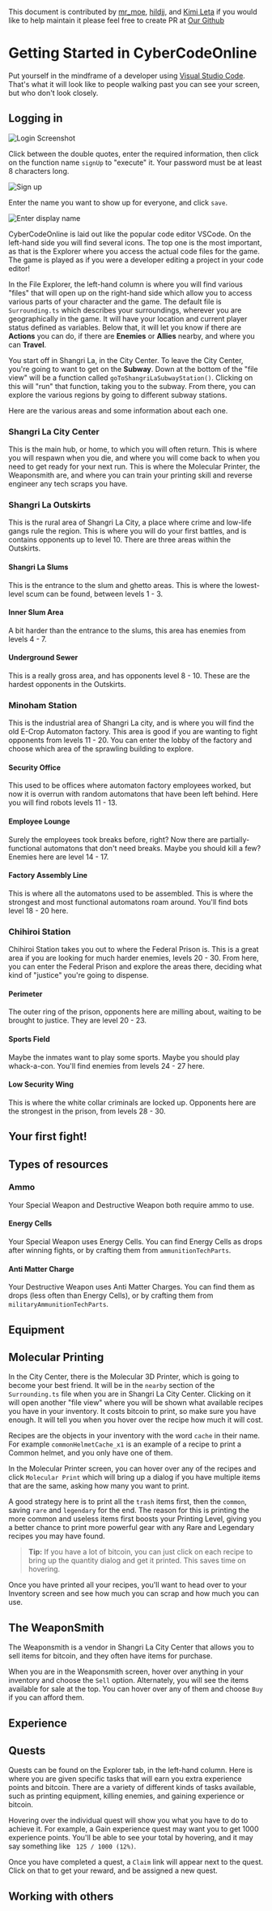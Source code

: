 This document is contributed by [mr_moe](https://github.com/donburks ), [hildjj](https://github.com/hildjj), and [Kimi Leta](https://github.com/kimileta)
if you would like to help maintain it please feel free to create PR at [Our Github](https://github.com/DexterHuang/CyberCodeOnline)

# Getting Started in CyberCodeOnline

Put yourself in the mindframe of a developer using [Visual Studio Code](https://code.visualstudio.com/).  That's what it will look like to people walking past you can see your screen, but who don't look closely.

## Logging in

![Login Screenshot](resources/login.png)

Click between the double quotes, enter the required information, then click on the function name `signUp` to "execute" it.  Your password must be at least 8 characters long.

![Sign up](resources/signup.png)

Enter the name you want to show up for everyone, and click `save`.

![Enter display name](resources/displayname.png)

CyberCodeOnline is laid out like the popular code editor VSCode. On the left-hand side you will find several icons. The top one is the most important, as that is the Explorer where you access the actual code files for the game. The game is played as if you were a developer editing a project in your code editor!

In the File Explorer, the left-hand column is where you will find various "files" that will open up on the right-hand side which allow you to access various parts of your character and the game. The default file is `Surrounding.ts` which describes your surroundings, wherever you are geographically in the game. It will have your location and current player status defined as variables. Below that, it will let you know if there are **Actions** you can do, if there are **Enemies** or **Allies** nearby, and where you can **Travel**.

You start off in Shangri La, in the City Center. To leave the City Center, you're going to want to get on the **Subway**. Down at the bottom of the "file view" will be a function called `goToShangriLaSubwayStation()`. Clicking on this will "run" that function, taking you to the subway. From there, you can explore the various regions by going to different subway stations. 

Here are the various areas and some information about each one.

### Shangri La City Center

This is the main hub, or home, to which you will often return. This is where you will respawn when you die, and where you will come back to when you need to get ready for your next run. This is where the Molecular Printer, the Weaponsmith are, and where you can train your printing skill and reverse engineer any tech scraps you have.

### Shangri La Outskirts

This is the rural area of Shangri La City, a place where crime and low-life gangs rule the region. This is where you will do your first battles, and is contains opponents up to level 10. There are three areas within the Outskirts.

#### Shangri La Slums

This is the entrance to the slum and ghetto areas. This is where the lowest-level scum can be found, between levels 1 - 3. 

#### Inner Slum Area

A bit harder than the entrance to the slums, this area has enemies from levels 4 - 7. 

#### Underground Sewer

This is a really gross area, and has opponents level 8 - 10. These are the hardest opponents in the Outskirts.

### Minoham Station

This is the industrial area of Shangri La city, and is where you will find the old E-Crop Automaton factory. This area is good if you are wanting to fight opponents from levels 11 - 20. You can enter the lobby of the factory and choose which area of the sprawling building to explore.

#### Security Office

This used to be offices where automaton factory employees worked, but now it is overrun with random automatons that have been left behind. Here you will find robots levels 11 - 13.

#### Employee Lounge

Surely the employees took breaks before, right? Now there are partially-functional automatons that don't need breaks. Maybe you should kill a few? Enemies here are level 14 - 17.

#### Factory Assembly Line

This is where all the automatons used to be assembled. This is where the strongest and most functional automatons roam around. You'll find bots level 18 - 20 here.

### Chihiroi Station

Chihiroi Station takes you out to where the Federal Prison is. This is a great area if you are looking for much harder enemies, levels 20 - 30. From here, you can enter the Federal Prison and explore the areas there, deciding what kind of "justice" you're going to dispense.

#### Perimeter

The outer ring of the prison, opponents here are milling about, waiting to be brought to justice. They are level 20 - 23.

#### Sports Field

Maybe the inmates want to play some sports. Maybe you should play whack-a-con. You'll find enemies from levels 24 - 27 here.

#### Low Security Wing

This is where the white collar criminals are locked up. Opponents here are the strongest in the prison, from levels 28 - 30. 

## Your first fight!

## Types of resources

### Ammo

Your Special Weapon and Destructive Weapon both require ammo to use. 

#### Energy Cells

Your Special Weapon uses Energy Cells. You can find Energy Cells as drops after winning fights, or by crafting them from `ammunitionTechParts`.

#### Anti Matter Charge

Your Destructive Weapon uses Anti Matter Charges. You can find them as drops (less often than Energy Cells), or by crafting them from `militaryAmmunitionTechParts`.


## Equipment

## Molecular Printing

In the City Center, there is the Molecular 3D Printer, which is going to become your best friend. It will be in the `nearby` section of the `Surrounding.ts` file when you are in Shangri La City Center. Clicking on it will open another "file view" where you will be shown what available recipes you have in your inventory. It costs bitcoin to print, so make sure you have enough. It will tell you when you hover over the recipe how much it will cost.

Recipes are the objects in your inventory with the word `cache` in their name. For example `commonHelmetCache_x1` is an example of a recipe to print a Common helmet, and you only have one of them.

In the Molecular Printer screen, you can hover over any of the recipes and click `Molecular Print` which will bring up a dialog if you have multiple items that are the same, asking how many you want to print.

A good strategy here is to print all the `trash` items first, then the `common`, saving `rare` and `legendary` for the end. The reason for this is printing the more common and useless items first boosts your Printing Level, giving you a better chance to print more powerful gear with any Rare and Legendary recipes you may have found. 

> **Tip:** If you have a lot of bitcoin, you can just click on each recipe to bring up the quantity dialog and get it printed. This saves time on hovering.

Once you have printed all your recipes, you'll want to head over to your Inventory screen and see how much you can scrap and how much you can use.

## The WeaponSmith

The Weaponsmith is a vendor in Shangri La City Center that allows you to sell items for bitcoin, and they often have items for purchase. 

When you are in the Weaponsmith screen, hover over anything in your inventory and choose the `Sell` option. Alternately, you will see the items available for sale at the top. You can hover over any of them and choose `Buy` if you can afford them.

## Experience

## Quests

Quests can be found on the Explorer tab, in the left-hand column. Here is where you are given specific tasks that will earn you extra experience points and bitcoin. There are a variety of different kinds of tasks available, such as printing equipment, killing enemies, and gaining experience or bitcoin. 

Hovering over the individual quest will show you what you have to do to achieve it. For example, a Gain experience quest may want you to get 1000 experience points. You'll be able to see your total by hovering, and it may say something like ` 125 / 1000 (12%)`.

Once you have completed a quest, a `Claim` link will appear next to the quest. Click on that to get your reward, and be assigned a new quest.

## Working with others
